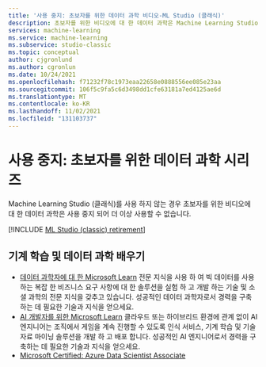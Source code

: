 ```yaml
---
title: '사용 중지: 초보자를 위한 데이터 과학 비디오-ML Studio (클래식)'
description: 초보자를 위한 비디오에 대 한 데이터 과학은 Machine Learning Studio (클래식)의 사용 중단 중에 사용이 중지 되었습니다.
services: machine-learning
ms.service: machine-learning
ms.subservice: studio-classic
ms.topic: conceptual
author: cjgronlund
ms.author: cgronlun
ms.date: 10/24/2021
ms.openlocfilehash: f71232f78c1973eaa22658e0888556ee085e23aa
ms.sourcegitcommit: 106f5c9fa5c6d3498dd1cfe63181a7ed4125ae6d
ms.translationtype: MT
ms.contentlocale: ko-KR
ms.lasthandoff: 11/02/2021
ms.locfileid: "131103737"
---
```

# <a name="retired-data-science-for-beginners-videos-series"></a>사용 중지: 초보자를 위한 데이터 과학 시리즈

Machine Learning Studio (클래식)를 사용 하지 않는 경우 초보자를 위한 비디오에 대 한 데이터 과학은 사용 중지 되어 더 이상 사용할 수 없습니다.

[!INCLUDE [ML Studio (classic) retirement](../../../includes/machine-learning-studio-classic-deprecation.md)]


## <a name="learn-machine-learning-and-data-science"></a>기계 학습 및 데이터 과학 배우기

- [데이터 과학자에 대 한 Microsoft Learn](/learn/roles/data-scientist) 전문 지식을 사용 하 여 빅 데이터를 사용 하는 복잡 한 비즈니스 요구 사항에 대 한 솔루션을 실험 하 고 개발 하는 기술 및 소셜 과학의 전문 지식을 갖추고 있습니다. 성공적인 데이터 과학자로서 경력을 구축하는 데 필요한 기술과 지식을 얻으세요.
- [AI 개발자를 위한 Microsoft Learn](/learn/roles/ai-engineer) 클라우드 또는 하이브리드 환경에 관계 없이 AI 엔지니어는 조직에서 게임을 계속 진행할 수 있도록 인식 서비스, 기계 학습 및 기술 자료 마이닝 솔루션을 개발 하 고 배포 합니다. 성공적인 AI 엔지니어로서 경력을 구축하는 데 필요한 기술과 지식을 얻으세요.
- [Microsoft Certified: Azure Data Scientist Associate](/learn/certifications/azure-data-scientist/)
